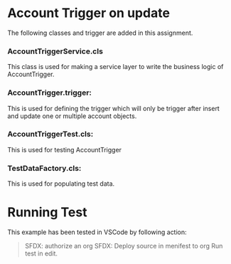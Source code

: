 # Account Trigger on update
The following classes and trigger are added in this assignment.
### AccountTriggerService.cls
This class is used for making a service layer to write the business logic of AccountTrigger.
### AccountTrigger.trigger: 
This is used for defining the trigger which will only be trigger after insert and update one or multiple account objects.
### AccountTriggerTest.cls: 
This is used for testing AccountTrigger
### TestDataFactory.cls: 
This is used for populating test data.

# Running Test
This example has been tested in VSCode by following action:
> SFDX: authorize an org
> SFDX: Deploy source in menifest to org
> Run test in edit.